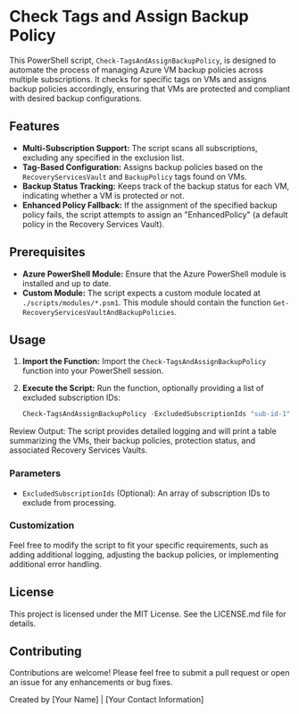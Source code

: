 # Check Tags and Assign Backup Policy

This PowerShell script, `Check-TagsAndAssignBackupPolicy`, is designed to automate the process of managing Azure VM backup policies across multiple subscriptions. It checks for specific tags on VMs and assigns backup policies accordingly, ensuring that VMs are protected and compliant with desired backup configurations.

## Features

- **Multi-Subscription Support:** The script scans all subscriptions, excluding any specified in the exclusion list.
- **Tag-Based Configuration:** Assigns backup policies based on the `RecoveryServicesVault` and `BackupPolicy` tags found on VMs.
- **Backup Status Tracking:** Keeps track of the backup status for each VM, indicating whether a VM is protected or not.
- **Enhanced Policy Fallback:** If the assignment of the specified backup policy fails, the script attempts to assign an "EnhancedPolicy" (a default policy in the Recovery Services Vault).

## Prerequisites

- **Azure PowerShell Module:** Ensure that the Azure PowerShell module is installed and up to date.
- **Custom Module:** The script expects a custom module located at `./scripts/modules/*.psm1`. This module should contain the function `Get-RecoveryServicesVaultAndBackupPolicies`.

## Usage

1. **Import the Function:** Import the `Check-TagsAndAssignBackupPolicy` function into your PowerShell session.
2. **Execute the Script:** Run the function, optionally providing a list of excluded subscription IDs:

   ```powershell
   Check-TagsAndAssignBackupPolicy -ExcludedSubscriptionIds "sub-id-1", "sub-id-2"
   ```

Review Output: The script provides detailed logging and will print a table summarizing the VMs, their backup policies, protection status, and associated Recovery Services Vaults.

### Parameters

- `ExcludedSubscriptionIds` (Optional): An array of subscription IDs to exclude from processing.

### Customization

Feel free to modify the script to fit your specific requirements, such as adding additional logging, adjusting the backup policies, or implementing additional error handling.

## License

This project is licensed under the MIT License. See the LICENSE.md file for details.

## Contributing

Contributions are welcome! Please feel free to submit a pull request or open an issue for any enhancements or bug fixes.

Created by [Your Name] | [Your Contact Information]
